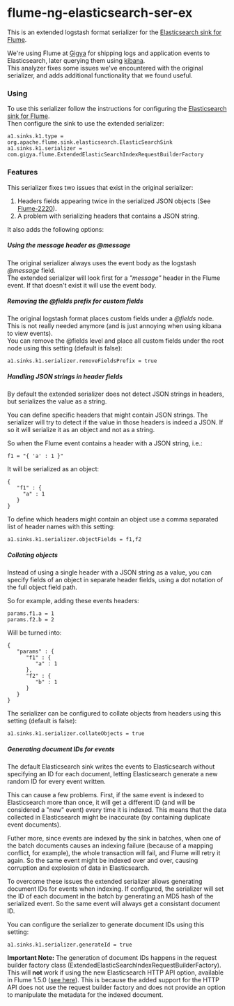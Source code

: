 flume-ng-elasticsearch-ser-ex
=============================

This is an extended logstash format serializer for the [Elasticsearch sink for Flume](http://flume.apache.org/FlumeUserGuide.html#elasticsearchsink).

We're using Flume at [Gigya](http://gigya.com) for shipping logs and application events to Elasticsearch, later querying them using [kibana](http://www.elasticsearch.org/overview/kibana/).   
This analyzer fixes some issues we've encountered with the original serializer, and adds additional functionality that we found useful.

### Using ###
To use this serializer follow the instructions for configuring the [Elasticsearch sink for Flume](http://flume.apache.org/FlumeUserGuide.html#elasticsearchsink).   
Then configure the sink to use the extended serializer:
```
a1.sinks.k1.type = org.apache.flume.sink.elasticsearch.ElasticSearchSink
a1.sinks.k1.serializer = com.gigya.flume.ExtendedElasticSearchIndexRequestBuilderFactory
```

### Features ###

This serializer fixes two issues that exist in the original serializer:

1. Headers fields appearing twice in the serialized JSON objects (See [Flume-2220](https://issues.apache.org/jira/browse/FLUME-2220)).
2. A problem with serializing headers that contains a JSON string.

It also adds the following options:

##### Using the message header as @message #####
The original serializer always uses the event body as the logstash *@message* field.   
The extended serializer will look first for a *"message"* header in the Flume event. If that doesn't exist it will use the event body. 

##### Removing the @fields prefix for custom fields #####
The original logstash format places custom fields under a *@fields* node. This is not really needed anymore (and is just annoying when using kibana to view events).   
You can remove the @fields level and place all custom fields under the root node using this setting (default is false):
```
a1.sinks.k1.serializer.removeFieldsPrefix = true
```

##### Handling JSON strings in header fields #####
By default the extended serializer does not detect JSON strings in headers, but serializes the value as a string.
 
You can define specific headers that might contain JSON strings. The serializer will try to detect if the value in those headers is indeed a JSON. If so it will serialize it as an object and not as a string. 

So when the Flume event contains a header with a JSON string, i.e.:
```
f1 = "{ 'a' : 1 }"
```
It will be serialized as an object:
```
{   
   "f1" : {
     "a" : 1   
   }
}
```
To define which headers might contain an object use a comma separated list of header names with this setting:
```
a1.sinks.k1.serializer.objectFields = f1,f2
```
    
##### Collating objects #####
Instead of using a single header with a JSON string as a value, you can specify fields of an object in separate header fields, using a dot notation of the full object field path.

So for example, adding these events headers: 
```
params.f1.a = 1
params.f2.b = 2
```
Will be turned into:
```
{   
   "params" : {   
      "f1" : {
         "a" : 1   
      },
      "f2" : {
         "b" : 1   
      }
   }
}
```
The serializer can be configured to collate objects from headers using this setting (default is false):
```
a1.sinks.k1.serializer.collateObjects = true
```
##### Generating document IDs for events #####
The default Elasticsearch sink writes the events to Elasticsearch without specifying an ID for each document, letting Elasticsearch generate a new random ID for every event written. 

This can cause a few problems. First, if the same event is indexed to Elasticsearch more than once, it will get a different ID (and will be considered a "new" event) every time it is indexed. This means that the data collected in Elasticsearch might be inaccurate (by containing duplicate event documents).

Futher more, since events are indexed by the sink in batches, when one of the batch documents causes an indexing failure (because of a mapping conflict, for example), the whole transaction will fail, and Flume will retry it again. So the same event might be indexed over and over, causing corruption and explosion of data in Elasticsearch.

To overcome these issues the extended serializer allows generating document IDs for events when indexing. If configured, the serializer will set the ID of each document in the batch by generating an MD5 hash of the serialized event. So the same event will always get a consistant document ID.

You can configure the serializer to generate document IDs using this setting:
```
a1.sinks.k1.serializer.generateId = true
```

**Important Note:**
The generation of document IDs happens in the request builder factory class (ExtendedElasticSearchIndexRequestBuilderFactory). This will **not** work if using the new Elasticsearch HTTP API option, available in Flume 1.5.0 ([see here](https://issues.apache.org/jira/browse/FLUME-2225)). This is because the added support for the HTTP API does not use the request builder factory and does not provide an option to manipulate the metadata for the indexed document.
  

 
